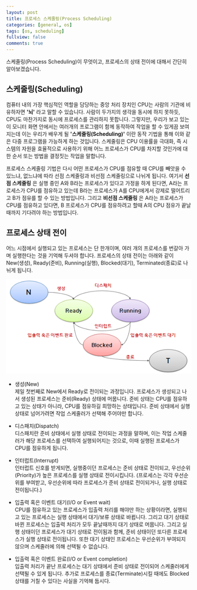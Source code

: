```yaml
---
layout: post
title: 프로세스 스케줄링(Process Scheduling)
categories: [general, os]
tags: [os, scheduling]
fullview: false
comments: true
---
```


스케줄링(Process Scheduling)이 무엇이고, 프로세스의 상태 전이에 대해서 간단히 알아보겠습니다.


## 스케줄링(Scheduling)

컴퓨터 내의 가장 핵심적인 역할을 담당하는 중앙 처리 장치인 CPU는 사람의 기관에 비유하자면 **'뇌'** 라고 말할 수 있습니다. 사람이 두가지의 생각을 동시에 하지 못하듯, CPU도 마찬가지로 동시에 프로세스를 관리하지 못합니다. 그렇지만, 우리가 보고 있는 이 모니터 화면 안에서는 여러개의 프로그램이 함께 동작하여 작업을 할 수 있게끔 보여지는데 이는 우리가 배우게 될 **'스케줄링(Scheduling)'** 이란 동작 기법을 통해 이와 같은 다중 프로그램을 가능하게 하는 것입니다. 스케줄링은 CPU 이용률을 극대화, 즉 시스템의 자원을 효율적으로 사용하기 위해 어느 프로세스가 CPU를 차지할 것인가에 대한 순서 또는 방법을 결정짓는 작업을 말합니다.

프로세스 스케줄링 기법은 다시 어떤 프로세스가 CPU를 점유할 때 CPU를 빼앗을 수 있느냐, 없느냐에 따라 선점 스케줄링과 비선점 스케줄링으로 나뉘게 됩니다. 여기서 **선점 스케줄링** 은 실행 중인 A와 B라는 프로세스가 있다고 가정을 하게 된다면, A라는 프로세스가 CPU를 점유하고 있는데 B라는 프로세스가 A를 CPU에게서 강제로 떨어트리고 B가 점유를 할 수 있는 방법입니다. 그리고 **비선점 스케줄링** 은 A라는 프로세스가 CPU를 점유하고 있다면, B 프로세스가 CPU를 점유하려고 할때 A의 CPU 점유가 끝날때까지 기다려야 하는 방법입니다.


## 프로세스 상태 전이

어느 시점에서 실행되고 있는 프로세스는 단 한개이며, 여러 개의 프로세스를 번갈아 가며 실행한다는 것을 기억해 두셔야 합니다. 프로세스의 상태 전이는 아래와 같이 New(생성), Ready(준비), Running(실행), Blocked(대기), Terminated(종료)로 나뉘게 됩니다.


![state](/img/2016/05/20/state.PNG "state")

* 생성(New) <br>
 제일 첫번째로 New에서 Ready로 전이되는 과정입니다. 프로세스가 생성되고 나서 생성된 프로세스는 준비(Ready) 상태에 머뭅니다. 준비 상태는 CPU를 점유하고 있는 상태가 아니라, CPU를 점유하길 희망하는 상태입니다. 준비 상태에서 실행 상태로 넘어가려면 작업 스케줄러가 선택해 주어야만 합니다.

* 디스패치(Dispatch) <br>
  디스패치란 준비 상태에서 실행 상태로 전이되는 과정을 말하며, 이는 작업 스케줄러가 해당 프로세스를 선택하여 실행되어지는 것으로, 이때 실행된 프로세스가 CPU를 점유하게 됩니다.

* 인터럽트(Interrupt) <br>
  인터럽트 신호를 받게되면, 실행중이던 프로세스는 준비 상태로 전이되고, 우선순위(Priority)가 높은 프로세스를 실행 상태로 전이시킵니다. (프로세스는 각각 우선순위를 부여받고, 우선순위에 따라 프로세스가 준비 상태로 전이되거나, 실행 상태로 전이됩니다.)

* 입출력 혹은 이벤트 대기(I/O or Event wait) <br>
  CPU를 점유하고 있는 프로세스가 입출력 처리를 해야만 하는 상황이라면, 실행되고 있는 프로세스는 실행 상태에서 대기/보류 상태로 바뀝니다. 그리고 대기 상태로 바뀐 프로세스는 입출력 처리가 모두 끝날때까지 대기 상태로 머뭅니다. 그리고 실행 상태이던 프로세스가 대기 상태로 전이됨과 함께, 준비 상태이던 또다른 프로세스가 실행 상태로 전이됩니다. 또한 대기 상태인 프로세스는 우선순위가 부여되지 않으며 스케줄러에 의해 선택될 수 없습니다.

* 입출력 혹은 이벤트 완료(I/O or Event completion) <br>
  입출력 처리가 끝난 프로세스는 대기 상태에서 준비 상태로 전이되어 스케줄러에게 선택될 수 있게 됩니다. 추가로 프로세스를 종료(Terminate)시킬 때에도 Blocked 상태를 거칠 수 있다는 사실을 기억해 둡시다.
